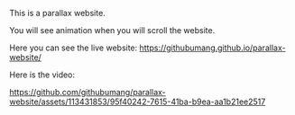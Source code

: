 This is a parallax website.

You will see animation when you will scroll the website.

Here you can see the live website: https://githubumang.github.io/parallax-website/

Here is the video:

https://github.com/githubumang/parallax-website/assets/113431853/95f40242-7615-41ba-b9ea-aa1b21ee2517
